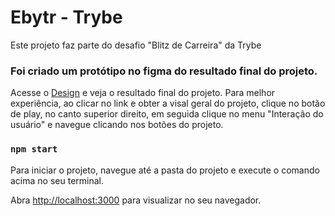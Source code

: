 # Ebytr - Trybe
Este projeto faz parte do desafio "Blitz de Carreira" da Trybe

### Foi criado um protótipo no figma do resultado final do projeto.
Acesse o [Design](https://www.figma.com/file/kAd7pJrCCujF6REx7LcJl9/Ebytr) e veja o resultado final
do projeto.
Para melhor experiência, ao clicar no link e obter a visal geral do projeto, clique no botão de play,
no canto superior direito, em seguida clique no menu "Interação do usuário" e navegue clicando nos botões do projeto.




### `npm start`
Para iniciar o projeto, navegue até a pasta do projeto e execute o comando acima no seu terminal.

Abra [http://localhost:3000](http://localhost:3000) para visualizar no seu navegador.

